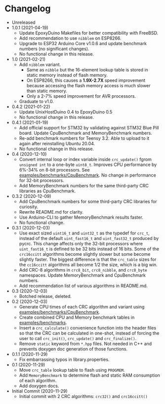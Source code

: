 # Changelog

* Unreleased
* 1.0.1 (2021-04-19)
    * Update EpoxyDuino Makefiles for better compatibility with FreeBSD.
    * Add recommendation to use `nibblem` on ESP8266.
    * Upgrade to ESP32 Arduino Core v1.0.6 and update benchmark numbers (no
      significant changes).
    * No functional change in this release.
* 1.0 (2021-02-21)
    * Add `nibblem` variant.
        * Same as `nibble` but the 16-element lookup table is stored in static
          memory instead of flash memory.
        * On ESP8266, this causes a **1.9X-2.7X** speed improvement because
          accessing the flash memory access is much slower than static memory.
        * Only a 2-7% speed improvement for AVR processors.
    * Graduate to v1.0.
* 0.4.2 (2021-01-22)
    * Update UnixHostDuino 0.4 to EpoxyDuino 0.5
    * No functional change in this release.
* 0.4.1 (2021-01-19)
    * Add official support for STM32 by validating against STM32 Blue Pill
      board. Update CpuBenchmark and MemoryBenchmark numbers.
    * Re-add benchmark numbers for Teensy 3.2. Able to upload to it again
      after reinstalling Ubuntu 20.04.
    * No functional change in this release.
* 0.4 (2020-12-10)
    * Convert internal loop or index variable inside `crc_update()` fgrom
      `unsigned int` to a one-byte `uint8_t`. Improves CPU performance by 6%-34%
      on 8-bit processors. See
      [examples/benchmarks/CpuBenchmark](examples/benchmarks/CpuBenchmark). No
      change in performance for 32-bit processors.
    * Add MemoryBenchmark numbers for the same third-party CRC libraries as
      CpuBenchmark.
* 0.3.2 (2020-12-09)
    * Add CpuBenchmark numbers for some third-party CRC libraries for curiosity.
    * Rewrite README.md for clarity.
    * Use Arduino-CLI to gather MemoryBenchmark results faster.
    * No functional change.
* 0.3.1 (2020-12-03)
    * Use exact sized `uint16_t` and `uint32_t` as the typedef for `crc_t`,
      instead of the default `uint_fast16_t` and `uint_fast32_t` produced by
      pycrc. This change affects only the 32-bit processors where
      `uint_fast16_t` is defined to be 32 bits instead of 16 bits. Some of the
      `crc16ccitt` algorithms become slightly slower but some become slightly
      faster. The biggest difference is that the `crc_table` sizes for the
      `cc16ccitt` algorithms all become 1/2 the size, which is a big win.
    * Add CRC-8 algorithms in `crc8_bit`, `crc8_nibble`, and `crc8_byte`
      namespaces. Update MemoryBenchmark and CpuBenchmark numbers.
    * Add recommendation list of various algorithms in README.md.
* 0.3 (2020-12-03)
    * Botched release, deleted.
* 0.2 (2020-12-03)
    * Generate CPU times of each CRC algorithm and variant using
      [examples/benchmarks/CpuBenchmark](examples/benchmarks/CpuBenchmark).
    * Create combined CPU and Memory benchmark tables in
      [examples/benchmarks](examples/benchmarks).
    * Insert a `crc_calculate()` convenience function into the header files so
      that the CRC can be calculated in one-shot, instead of forcing the user to
      call `crc_init()`, `crc_update()` and `crc_finalize()`.
    * Remove `static` keyword from `*.hpp` files. Not needed in C++ and
      prevents doxygen doc generation of those functions.
* 0.1.1 (2020-11-29)
    * Fix embarrassing typos in library.properties.
* 0.1 (2020-11-29)
    * Move `crc_table` lookup table to flash using `PROGMEM`.
    * Add `MemoryBenchmark` to determine flash and static RAM consumption of
      each algorithm.
    * Add doxygen docs.
* Initial Commit (2020-11-29)
    * Initial commit with 2 CRC algorithms: `crc32()` and `crc16ccitt()`
